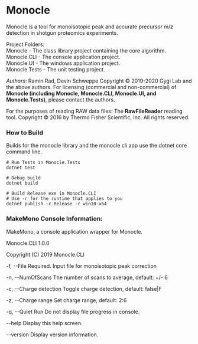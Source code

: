 # Monocle

Monocle is a tool for monoisotopic peak and accurate precursor m/z detection in shotgun proteomics experiments.

Project Folders:  
Monocle - The class library project containing the core algorithm.  
Monocle.CLI - The console application project.  
Monocle.UI - The windows application project.  
Monocle.Tests - The unit testing project.  

*Authors*: Ramin Rad, Devin Schweppe
Copyright © 2019-2020 Gygi Lab and the above authors. For licensing (commercial and non-commercial) of **Monocle (including Monocle, Monocle.CLI, Monocle.UI, and Monocle.Tests)**, please contact the authors.

For the purposes of reading RAW data files:
The **RawFileReader** reading tool. Copyright © 2016 by Thermo Fisher Scientific, Inc. All rights reserved.

### How to Build
Builds for the monocle library and the monocle cli app use the dotnet core command line.

    # Run Tests in Monocle.Tests
	dotnet test
	
    # Debug build
    dotnet build
	
	# Build Release exe in Monocle.CLI
	# Use -r for the runtime that applies to you
	dotnet publish -c Release -r win10-x64

### MakeMono Console Information:
MakeMono, a console application wrapper for Monocle.

Monocle.CLI 1.0.0

Copyright (C) 2019 Monocle.CLI

  -f, --File                Required. Input file for monoisotopic peak correction

  -n, --NumOfScans          The number of scans to average, default: +/- 6

  -c, --Charge detection    Toggle charge detection, default: false|F

  -z, --Charge range        Set charge range, default: 2:6

  -q, --Quiet Run           Do not display file progress in console.

  --help                    Display this help screen.

  --version                 Display version information.
